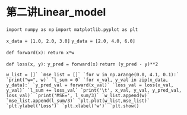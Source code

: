 # 第二讲Linear_model

`import numpy as np`
`import matplotlib.pyplot as plt`

`x_data = [1.0, 2.0, 3.0]`
`y_data = [2.0, 4.0, 6.0]`

`def forward(x):`
    `return x*w`

`def loss(x, y):`
    `y_pred = forward(x)`
    `return (y_pred - y)**2`

``w_list = []`
`mse_list = []`
`for w in np.arange(0.0, 4.1, 0.1):`
    `print("w=", w)`
    `l_sum = 0`
    `for x_val, y_val in zip(x_data, y_data):`
        `y_pred_val = forward(x_val)`
        `loss_val = loss(x_val, y_val)`
        `l_sum += loss_val`
        `print('\t', x_val, y_val, y_pred_val, loss_val)`
    `print('MSE=', l_sum/3)`
    `w_list.append(w)`
    `mse_list.append(l_sum/3)`
`plt.plot(w_list,mse_list)`
`plt.ylabel('Loss')`
`plt.xlabel('w')`
`plt.show() ``